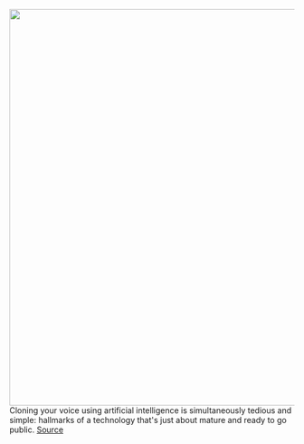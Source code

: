 <img src='https://cdn.vox-cdn.com/thumbor/DjNNIhuGnloWwNajSP4OZnAjxbs=/0x0:2196x1620/1200x0/filters:focal(0x0:2196x1620):no_upscale()/cdn.vox-cdn.com/uploads/chorus_asset/file/19210297/descript_2.png' width='700px' /><br/>
Cloning your voice using artificial intelligence is simultaneously tedious and simple: hallmarks of a technology that's just about mature and ready to go public.
<a href='https://www.theverge.com/22672123/ai-voice-clone-synthesis-deepfake-applications-vergecast'> Source <a/>